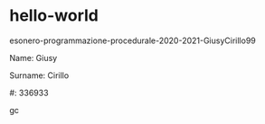 # hello-world
esonero-programmazione-procedurale-2020-2021-GiusyCirillo99

Name: Giusy

Surname: Cirillo

#: 336933

gc

